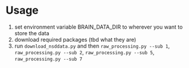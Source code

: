 # Usage
1. set environment variable BRAIN_DATA_DIR to wherever you want to store the data
2. download required packages (tbd what they are)
3. run `download_nsddata.py` and then `raw_processing.py --sub 1`, `raw_processing.py --sub 2`, `raw_processing.py --sub 5`, `raw_processing.py --sub 7`
